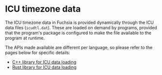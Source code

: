 # ICU timezone data

The ICU timezone data in Fuchsia is provided dynamically through the ICU data
files (`icudtl.dat`).  These are loaded on demand by programs, provided that
the program's package is configured to make the file available to the program
at runtime.

The APIs made available are different per language, so please refer to the
pages below for specific details:

- [C++ library for ICU data loading](/src/lib/icu_data/cpp)
- [Rust library for ICU data loading](/src/lib/icu_data/rust)

